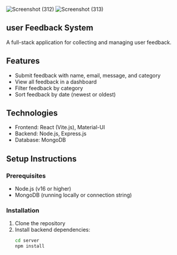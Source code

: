
![Screenshot (312)](https://github.com/user-attachments/assets/e19874fd-1932-4865-84c0-3a890d59779b)
![Screenshot (313)](https://github.com/user-attachments/assets/1358955e-06d1-47a0-acb1-ff10e52dd829)

## user Feedback System

A full-stack application for collecting and managing user feedback.

## Features
- Submit feedback with name, email, message, and category
- View all feedback in a dashboard
- Filter feedback by category
- Sort feedback by date (newest or oldest)

## Technologies
- Frontend: React (Vite.js), Material-UI
- Backend: Node.js, Express.js
- Database: MongoDB

## Setup Instructions

### Prerequisites
- Node.js (v16 or higher)
- MongoDB (running locally or connection string)

### Installation
1. Clone the repository
2. Install backend dependencies:
   ```bash
   cd server
   npm install
